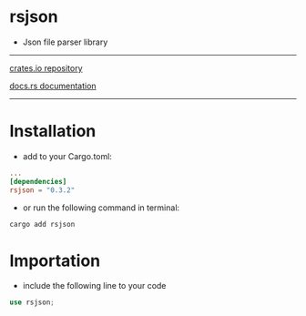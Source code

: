 # rsjson
- Json file parser library

---
[crates.io repository](https://crates.io/crates/rsjson)

[docs.rs documentation](https://docs.rs/rsjson/latest/rsjson/)

---
# Installation
- add to your Cargo.toml:
```toml
...
[dependencies]
rsjson = "0.3.2"
```
- or run the following command in terminal:
```bash
cargo add rsjson
```

# Importation
- include the following line to your code
```rust
use rsjson;
```